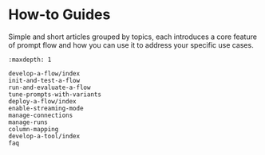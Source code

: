 # How-to Guides

Simple and short articles grouped by topics, each introduces a core feature of prompt flow and how you can use it to address your specific use cases.

```{toctree}
:maxdepth: 1

develop-a-flow/index
init-and-test-a-flow
run-and-evaluate-a-flow
tune-prompts-with-variants
deploy-a-flow/index
enable-streaming-mode
manage-connections
manage-runs
column-mapping
develop-a-tool/index
faq

```

